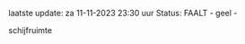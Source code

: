 laatste update: 
za 11-11-2023 23:30   uur 
Status: FAALT - geel - 
<div class="service Y">schijfruimte</div>